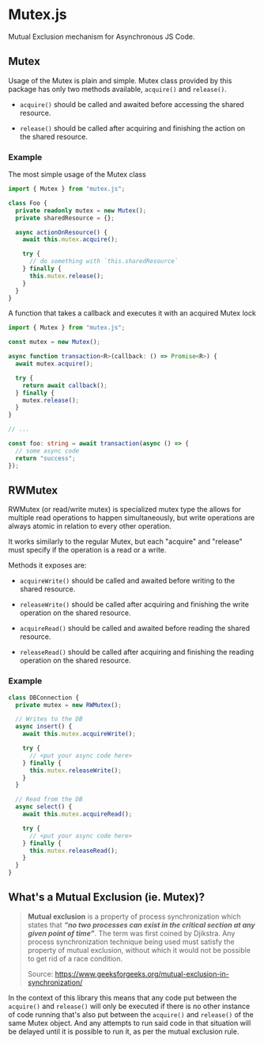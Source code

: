 # Mutex.js

Mutual Exclusion mechanism for Asynchronous JS Code.

## Mutex

Usage of the Mutex is plain and simple. Mutex class provided by this package has only two methods available, `acquire()` and `release()`.

- `acquire()` should be called and awaited before accessing the shared resource.

- `release()` should be called after acquiring and finishing the action on the shared resource.

### Example

The most simple usage of the Mutex class

```ts
import { Mutex } from "mutex.js";

class Foo {
  private readonly mutex = new Mutex();
  private sharedResource = {};

  async actionOnResource() {
    await this.mutex.acquire();

    try {
      // do something with `this.sharedResource`
    } finally {
      this.mutex.release();
    }
  }
}
```

A function that takes a callback and executes it with an acquired Mutex lock

```ts
import { Mutex } from "mutex.js";

const mutex = new Mutex();

async function transaction<R>(callback: () => Promise<R>) {
  await mutex.acquire();

  try {
    return await callback();
  } finally {
    mutex.release();
  }
}

// ...

const foo: string = await transaction(async () => {
  // some async code
  return "success";
});
```

## RWMutex

RWMutex (or read/write mutex) is specialized mutex type the allows for multiple read operations to happen simultaneously, but write operations are always atomic in relation to every other operation.

It works similarly to the regular Mutex, but each "acquire" and "release" must specify if the operation is a read or a write.

Methods it exposes are:

- `acquireWrite()` should be called and awaited before writing to the shared resource.

- `releaseWrite()` should be called after acquiring and finishing the write operation on the shared resource.

- `acquireRead()` should be called and awaited before reading the shared resource.

- `releaseRead()` should be called after acquiring and finishing the reading operation on the shared resource.

### Example

```ts
class DBConnection {
  private mutex = new RWMutex();

  // Writes to the DB
  async insert() {
    await this.mutex.acquireWrite();

    try {
      // <put your async code here>
    } finally {
      this.mutex.releaseWrite();
    }
  }

  // Read from the DB
  async select() {
    await this.mutex.acquireRead();

    try {
      // <put your async code here>
    } finally {
      this.mutex.releaseRead();
    }
  }
}
```

## What's a Mutual Exclusion (ie. Mutex)?

> **Mutual exclusion** is a property of process synchronization which states that **_“no two processes can exist in the critical section at any given point of time”_**. The term was first coined by Djikstra. Any process synchronization technique being used must satisfy the property of mutual exclusion, without which it would not be possible to get rid of a race condition.
>
> Source: <https://www.geeksforgeeks.org/mutual-exclusion-in-synchronization/>

In the context of this library this means that any code put between the `acquire()` and `release()` will only be executed if there is no other instance of code running that's also put between the `acquire()` and `release()` of the same Mutex object. And any attempts to run said code in that situation will be delayed until it is possible to run it, as per the mutual exclusion rule.
